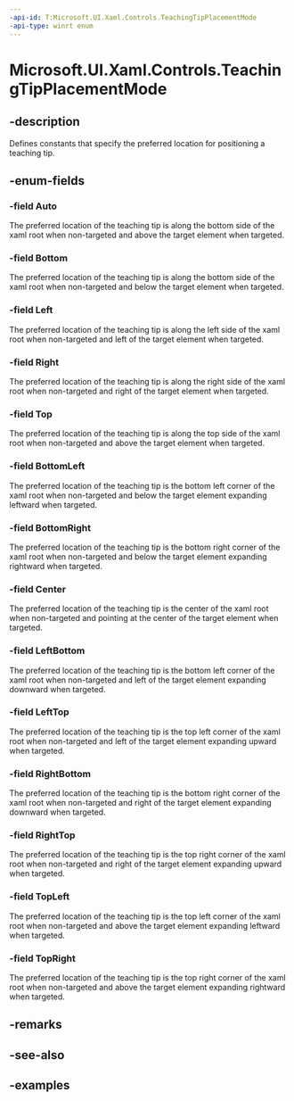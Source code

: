 ```yaml
---
-api-id: T:Microsoft.UI.Xaml.Controls.TeachingTipPlacementMode
-api-type: winrt enum
---
```


# Microsoft.UI.Xaml.Controls.TeachingTipPlacementMode

<!--
public enum TeachingTipPlacementMode
-->

## -description

Defines constants that specify the preferred location for positioning a teaching tip.

## -enum-fields

### -field Auto

The preferred location of the teaching tip is along the bottom side of the xaml root when non-targeted and above the target element when targeted. 

### -field Bottom

The preferred location of the teaching tip is along the bottom side of the xaml root when non-targeted and below the target element when targeted. 

### -field Left

The preferred location of the teaching tip is along the left side of the xaml root when non-targeted and left of the target element when targeted. 

### -field Right

The preferred location of the teaching tip is along the right side of the xaml root when non-targeted and right of the target element when targeted. 

### -field Top

The preferred location of the teaching tip is along the top side of the xaml root when non-targeted and above the target element when targeted. 

### -field BottomLeft

The preferred location of the teaching tip is the bottom left corner of the xaml root when non-targeted and below the target element expanding leftward when targeted. 

### -field BottomRight

The preferred location of the teaching tip is the bottom right corner of the xaml root when non-targeted and below the target element expanding rightward when targeted. 

### -field Center

The preferred location of the teaching tip is the center of the xaml root when non-targeted and pointing at the center of the target element when targeted. 

### -field LeftBottom

The preferred location of the teaching tip is the bottom left corner of the xaml root when non-targeted and left of the target element expanding downward when targeted. 

### -field LeftTop

The preferred location of the teaching tip is the top left corner of the xaml root when non-targeted and left of the target element expanding upward when targeted. 

### -field RightBottom

The preferred location of the teaching tip is the bottom right corner of the xaml root when non-targeted and right of the target element expanding downward when targeted. 

### -field RightTop

The preferred location of the teaching tip is the top right corner of the xaml root when non-targeted and right of the target element expanding upward when targeted. 

### -field TopLeft

The preferred location of the teaching tip is the top left corner of the xaml root when non-targeted and above the target element expanding leftward when targeted. 

### -field TopRight

The preferred location of the teaching tip is the top right corner of the xaml root when non-targeted and above the target element expanding rightward when targeted. 

## -remarks

## -see-also

## -examples

